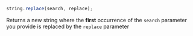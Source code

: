 ```javascript
string.replace(search, replace);
```

Returns a new string where the **first** occurrence of the `search` parameter you provide is replaced by the `replace` parameter